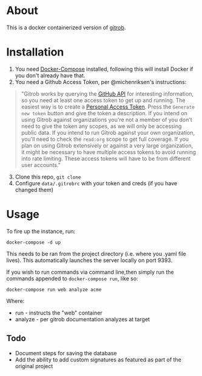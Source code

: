 # About
This is a docker containerized version of [gitrob](https://github.com/michenriksen/gitrob).

# Installation
1. You need [Docker-Compose](https://docs.docker.com/compose/) installed, following this will install Docker if you don't already have that.
2. You need a Github Access Token, per @michenriksen's instructions:

> "Gitrob works by querying the [GitHub API](https://developer.github.com/v3/) for interesting information, so you need at least one access token to get up and running. The easiest way is to create a [Personal Access Token](https://github.com/settings/tokens). Press the `Generate new token` button and give the token a description. If you intend on using Gitrob against organizations you're not a member of you don't need to give the token any scopes, as we will only be accessing public data. If you intend to run Gitrob against your own organization, you'll need to check the `read:org` scope to get full coverage.
> If you plan on using Gitrob extensively or against a very large organization, it might be necessary to have multiple access tokens to avoid running into rate limiting. These access tokens will have to be from different user accounts."
3. Clone this repo, `git clone `
4. Configure `data/.gitrobrc` with your token and creds (if you have changed them)

# Usage

To fire up the instance, run:
```
docker-compose -d up
```
This needs to be ran from the project directory (i.e. where you .yaml file lives). This automatically launches the server locally on port 9393.

If you wish to run commands via command line,then simply run the commands appended to `docker-compose run`, like so:
```
docker-compose run web analyze acme
```
Where:
* run - instructs the "web" container
* analyze - per gitrob documentation analyzes at target

## Todo
* Document steps for saving the database
* Add the ability to add custom signatures as featured as part of the original project
